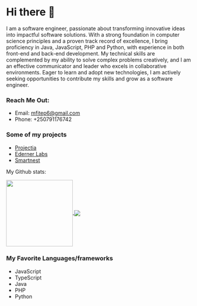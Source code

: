 # Hi there 👋

I am a software engineer, passionate about transforming innovative ideas into impactful software solutions. With a strong foundation in computer science principles and a proven track record of excellence, I bring proficiency in Java, JavaScript, PHP and Python, with experience in both front-end and back-end development. My technical skills are complemented by my ability to solve complex problems creatively, and I am an effective communicator and leader who excels in collaborative environments. Eager to learn and adopt new technologies, I am actively seeking opportunities to contribute my skills and grow as a software engineer.


### Reach Me Out:
- Email: mfitep6@gmail.com
- Phone: +250791176742

### Some of my projects
- [Projectia](https://projectia.co/)
- [Ederner Labs](https://ederner-frontend.vercel.app/)
- [Smartnest](http://smartnest.vercel.app/)

My Github stats:

<a href="https://github.com/Peter-Mfitumukiza/github-readme-stats">
    <img align="center" height="180em" src="https://github-readme-stats.vercel.app/api?username=Peter-Mfitumukiza&show_icons=true&hide_border=true&&count_private=true&include_all_commits=true&theme=dracula" />
</a>
<a href="https://github.com/Peter-Mfitumukiza/github-readme-stats">
  <img align="center" src="https://github-readme-stats.vercel.app/api/top-langs/?username=Peter-Mfitumukiza&show_icons=true&theme=dracula&hide_border=true&layout=compact" />
</a>

### My Favorite Languages/frameworks
- JavaScript
- TypeScript
- Java
- PHP
- Python
